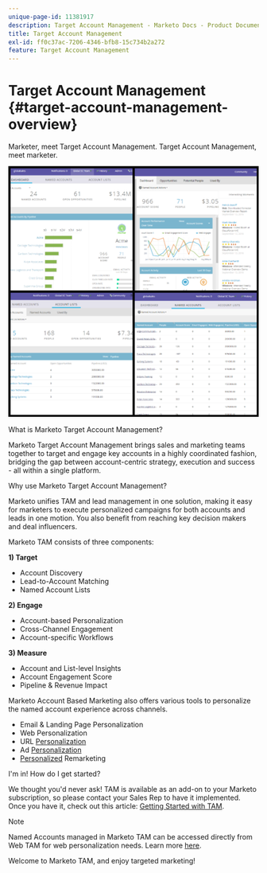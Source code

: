 ```yaml
---
unique-page-id: 11381917
description: Target Account Management - Marketo Docs - Product Documentation
title: Target Account Management
exl-id: ff0c37ac-7206-4346-bfb8-15c734b2a272
feature: Target Account Management
---
```

# Target Account Management {#target-account-management-overview}

Marketer, meet Target Account Management. Target Account Management, meet marketer.

![](assets/photo-collage.png)

What is Marketo Target Account Management?

Marketo Target Account Management brings sales and marketing teams together to target and engage key accounts in a highly coordinated fashion, bridging the gap between account-centric strategy, execution and success - all within a single platform.

Why use Marketo Target Account Management?

Marketo unifies TAM and lead management in one solution, making it easy for marketers to execute personalized campaigns for both accounts and leads in one motion. You also benefit from reaching key decision makers and deal influencers.
  
Marketo TAM consists of three components:

**1) Target**

* Account Discovery
* Lead-to-Account Matching
* Named Account Lists

**2) Engage**

* Account-based Personalization
* Cross-Channel Engagement
* Account-specific Workflows

**3) Measure**

* Account and List-level Insights
* Account Engagement Score
* Pipeline & Revenue Impact

Marketo Account Based Marketing also offers various tools to personalize the named account experience across channels.

* Email & Landing Page Personalization
* Web Personalization
* URL [Personalization](/help/marketo/product-docs/demand-generation/landing-pages/personalizing-landing-pages/enable-personalized-urls-for-your-account.md)
* Ad [Personalization](/help/marketo/product-docs/demand-generation/facebook/create-a-custom-audience-in-facebook.md)
* [Personalized](/help/marketo/product-docs/web-personalization/website-retargeting/retargeting-with-web-personalization-data.md) Remarketing

I'm in! How do I get started?

We thought you'd never ask! TAM is available as an add-on to your Marketo subscription, so please contact your Sales Rep to have it implemented. Once you have it, check out this article: [Getting Started with TAM](/help/marketo/product-docs/target-account-management/setup-tam/getting-started-with-tam.md).

>[!NOTE]
>
>Named Accounts managed in Marketo TAM can be accessed directly from Web TAM for web personalization needs. Learn more [here](/help/marketo/product-docs/web-personalization/account-based-web-marketing/account-based-web-marketing-with-tam.md).

Welcome to Marketo TAM, and enjoy targeted marketing!
